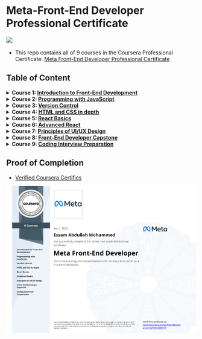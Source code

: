 # Meta-Front-End Developer Professional Certificate

<img src="./logo.avif">

- This repo contains all of 9 courses in the Coursera Professional Certificate: [Meta Front-End Developer Professional Certificate](https://www.coursera.org/professional-certificates/meta-front-end-developer)

## Table of Content

<details>
<summary><b>Course 1: </b><a href="https://github.com/x39OME/Meta-Front-End-Developer-Professional-Certificate/tree/main/1%20-%20Introduction%20to%20Front-End%20Development"><b>Introduction to Front-End Development</b></a></summary>

  * Week 1: [Get started with web development](https://github.com/x39OME/Meta-Front-End-Developer-Professional-Certificate/tree/main/1%20-%20Introduction%20to%20Front-End%20Development/Week%201%20-%20Get%20started%20with%20web%20development)
  * Week 2: [Introduction to HTML and CSS](https://github.com/x39OME/Meta-Front-End-Developer-Professional-Certificate/tree/main/1%20-%20Introduction%20to%20Front-End%20Development/Week%202%20-%20Introduction%20to%20HTML%20and%20CSS)
  * Week 3: [UI Frameworks](https://github.com/x39OME/Meta-Front-End-Developer-Professional-Certificate/tree/main/1%20-%20Introduction%20to%20Front-End%20Development/Week%203%20-%20UI%20Frameworks)
  * Week 4: [End-of-Course Graded Assessment](https://github.com/x39OME/Meta-Front-End-Developer-Professional-Certificate/tree/main/1%20-%20Introduction%20to%20Front-End%20Development/Week%204%20-%20End-of-Course%20Graded%20Assessment)
</details>

<details>
<summary><b>Course 2: </b><a href="https://github.com/x39OME/Meta-Front-End-Developer-Professional-Certificate/tree/main/2%20-%20Programming%20with%20JavaScript"><b>Programming with JavaScript</b></a></summary>

  * Week 1: [Introduction to Javascript](https://github.com/x39OME/Meta-Front-End-Developer-Professional-Certificate/tree/main/2%20-%20Programming%20with%20JavaScript/Week%201%20-%20Introduction%20to%20Javascript)
  * Week 2: [The Building Blocks of a Program](https://github.com/x39OME/Meta-Front-End-Developer-Professional-Certificate/tree/main/2%20-%20Programming%20with%20JavaScript/Week%202%20-%20The%20Building%20Blocks%20of%20a%20Program)
  * Week 3: [Programming Paradigms](https://github.com/x39OME/Meta-Front-End-Developer-Professional-Certificate/tree/main/2%20-%20Programming%20with%20JavaScript/Week%203%20-%20Programming%20Paradigms)
  * Week 4: [Testing](https://github.com/x39OME/Meta-Front-End-Developer-Professional-Certificate/tree/main/2%20-%20Programming%20with%20JavaScript/Week%204%20-%20Testing)
  * Week 5: [End-of-Course Graded Assessment](https://github.com/x39OME/Meta-Front-End-Developer-Professional-Certificate/tree/main/2%20-%20Programming%20with%20JavaScript/Week%205%20-%20End-of-Course%20Graded%20Assessment)
</details>

<details>
<summary><b>Course 3: </b><a href="https://github.com/x39OME/Meta-Front-End-Developer-Professional-Certificate/tree/main/3%20-%20Version%20Control"><b>Version Control</b></a></summary>

  * Week 1: [Software collaboration](https://github.com/x39OME/Meta-Front-End-Developer-Professional-Certificate/tree/main/3%20-%20Version%20Control/Week%201%20-%20Software%20collaboration)
  * Week 2: [Command Line](https://github.com/x39OME/Meta-Front-End-Developer-Professional-Certificate/tree/main/3%20-%20Version%20Control/Week%202%20-%20Command%20Line)
  * Week 3: [Working with Git](https://github.com/x39OME/Meta-Front-End-Developer-Professional-Certificate/tree/main/3%20-%20Version%20Control/Week%203%20-%20Working%20with%20Git)
  * Week 4: [Graded Assessment](https://github.com/x39OME/Meta-Front-End-Developer-Professional-Certificate/tree/main/3%20-%20Version%20Control/Week%204%20-%20Graded%20Assessment)
</details>

<details>
<summary><b>Course 4: </b><a href="https://github.com/x39OME/Meta-Front-End-Developer-Professional-Certificate/tree/main/4%20-%20HTML%20and%20CSS%20in%20depth"><b>HTML and CSS in depth</b></a></summary>

* Week 1: [HTML in depth](https://github.com/x39OME/Meta-Front-End-Developer-Professional-Certificate/tree/main/4%20-%20HTML%20and%20CSS%20in%20depth/Week%201%20-%20HTML%20in%20depth)
* Week 2: [Interactive CSS](https://github.com/x39OME/Meta-Front-End-Developer-Professional-Certificate/tree/main/4%20-%20HTML%20and%20CSS%20in%20depth/Week%202%20-%20Interactive%20CSS)
* Week 3: [Graded Assessment](https://github.com/x39OME/Meta-Front-End-Developer-Professional-Certificate/tree/main/4%20-%20HTML%20and%20CSS%20in%20depth/Week%203%20-%20Graded%20Assessment)
</details>

<details>
<summary><b>Course 5: </b><a href="https://github.com/x39OME/Meta-Front-End-Developer-Professional-Certificate/tree/main/5%20-%20React%20Basics"><b>React Basics</b></a></summary>

  * Week 1: [React Components](https://github.com/x39OME/Meta-Front-End-Developer-Professional-Certificate/tree/main/5%20-%20React%20Basics/Week%201%20-%20React%20Components)
  * Week 2: [Data and State](https://github.com/x39OME/Meta-Front-End-Developer-Professional-Certificate/tree/main/5%20-%20React%20Basics/Week%202%20-%20Data%20and%20State)
  * Week 3: [Navigation, Updating and Assets in React.js](https://github.com/x39OME/Meta-Front-End-Developer-Professional-Certificate/tree/main/5%20-%20React%20Basics/Week%203%20-%20Navigation%2C%20Updating%20and%20Assets%20in%20React.js)
  * Week 4: [Your first React app](https://github.com/x39OME/Meta-Front-End-Developer-Professional-Certificate/tree/main/5%20-%20React%20Basics/Week%204%20-%20Your%20first%20React%20app/calculator-app)
</details>

<details>
<summary><b>Course 6: </b><a href="https://github.com/x39OME/Meta-Front-End-Developer-Professional-Certificate/tree/main/6%20-%20Advanced%20React"><b>Advanced React</b></a></summary>

  * Week 1: [Components](https://github.com/x39OME/Meta-Front-End-Developer-Professional-Certificate/tree/main/6%20-%20Advanced%20React/Week%201%20-%20Components)
  * Week 2: [React Hooks and Custom Hooks](https://github.com/x39OME/Meta-Front-End-Developer-Professional-Certificate/tree/main/6%20-%20Advanced%20React/Week%202%20-%20React%20Hooks%20and%20Custom%20Hooks)
  * Week 3: [JSX and testing](https://github.com/x39OME/Meta-Front-End-Developer-Professional-Certificate/tree/main/6%20-%20Advanced%20React/Week%203%20-%20JSX%20and%20testing)
  * Week 4: [Final project](https://github.com/x39OME/Meta-Front-End-Developer-Professional-Certificate/tree/main/6%20-%20Advanced%20React/Week%204%20-%20Final%20project)
</details>

<details>
<summary><b>Course 7: </b><a href="https://github.com/x39OME/Meta-Front-End-Developer-Professional-Certificate/tree/main/7%20-%20Principles%20of%20UX-UI%20Design"><b>Principles of UI/UX Design</b></a></summary>

  * Week 1: [Introduction to UX and UI design](https://github.com/x39OME/Meta-Front-End-Developer-Professional-Certificate/tree/main/7%20-%20Principles%20of%20UX-UI%20Design/Week%201%20-%20Introduction%20to%20UX%20and%20UI%20design)
  * Week 2: [Evaluating interactive design](https://github.com/x39OME/Meta-Front-End-Developer-Professional-Certificate/tree/main/7%20-%20Principles%20of%20UX-UI%20Design/Week%202%20-%20Evaluating%20interactive%20design)
  * Week 3: [Applied Design Fundamentals](https://github.com/x39OME/Meta-Front-End-Developer-Professional-Certificate/tree/main/7%20-%20Principles%20of%20UX-UI%20Design/Week%203%20-%20Applied%20Design%20Fundamentals)
  * Week 4: [Designing your UI](https://github.com/x39OME/Meta-Front-End-Developer-Professional-Certificate/tree/main/7%20-%20Principles%20of%20UX-UI%20Design/Week%204%20-%20Designing%20your%20UI)
  * Week 5: [Course summary and final assessment](https://github.com/x39OME/Meta-Front-End-Developer-Professional-Certificate/tree/main/7%20-%20Principles%20of%20UX-UI%20Design/Week%205%20-%20Course%20summary%20and%20final%20assessment)
</details>

<details>
<summary><b>Course 8: </b><a href="https://github.com/x39OME/Meta-Front-End-Developer-Professional-Certificate/tree/main/8%20-%20Front-End%20Developer%20Capstone"><b>Front-End Developer Capstone</b></a></summary>

  * Week 1: [Starting The Project](https://github.com/x39OME/Meta-Front-End-Developer-Professional-Certificate/tree/main/8%20-%20Front-End%20Developer%20Capstone/Week%201%20-%20Starting%20the%20project)
  * Week 2: [Project Foundations](https://github.com/x39OME/Meta-Front-End-Developer-Professional-Certificate/tree/main/8%20-%20Front-End%20Developer%20Capstone/Week%202%20-%20Project%20foundations)
  * Week 3: [Project Foundations](https://github.com/x39OME/Meta-Front-End-Developer-Professional-Certificate/tree/main/8%20-%20Front-End%20Developer%20Capstone/Week%203%20-%20Project%20functionality)
  * Week 4: [Booking a table on the Little Lemon website](https://github.com/x39OME/Meta-Front-End-Developer-Professional-Certificate/tree/main/8%20-%20Front-End%20Developer%20Capstone/Week%204%20-%20Assignment%20Booking%20a%20table%20on%20the%20Little%20Lemon%20website)

</details>

<details>
<summary><b>Course 9: </b><a href="https://github.com/x39OME/Meta-Front-End-Developer-Professional-Certificate/tree/main/9%20-%20Coding%20Interview%20Preparation"><b>Coding Interview Preparation</b></a></summary>

  * Week 1: [Introduction To The Coding Interview](https://github.com/x39OME/Meta-Front-End-Developer-Professional-Certificate/tree/main/9%20-%20Coding%20Interview%20Preparation/%E2%80%8F%E2%80%8FWeek%201%20-%20Introduction%20To%20The%20Coding%20Interview)
  * Week 2: [Introduction To Data Structures](https://github.com/x39OME/Meta-Front-End-Developer-Professional-Certificate/tree/main/9%20-%20Coding%20Interview%20Preparation/Week%202%20-%20Introduction%20To%20Data%20Structures)
  * Week 3: [Introduction To Algorithms](https://github.com/x39OME/Meta-Front-End-Developer-Professional-Certificate/tree/main/9%20-%20Coding%20Interview%20Preparation/Week%203%20-%20Introduction%20To%20Algorithms)
  * Week 4: [Final project]()
</details>

## Proof of Completion

- <a href=""> Verified Coursera Certifies</a>

<img src="./certificate.png" alt="certificate">
